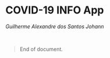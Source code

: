 # COVID-19 INFO App 

<head>
<link rel="shortcut icon" type="image/x-icon" href="covid_info/docs/static/images/favicon.png">
</head>

*Guilherme Alexandre dos Santos Johann*



<br/>

>End of document.
